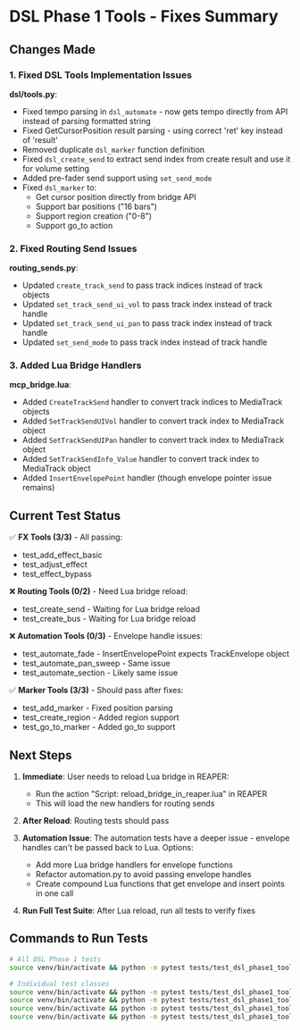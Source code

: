 # DSL Phase 1 Tools - Fixes Summary

## Changes Made

### 1. Fixed DSL Tools Implementation Issues

**dsl/tools.py**:
- Fixed tempo parsing in `dsl_automate` - now gets tempo directly from API instead of parsing formatted string
- Fixed GetCursorPosition result parsing - using correct 'ret' key instead of 'result'
- Removed duplicate `dsl_marker` function definition
- Fixed `dsl_create_send` to extract send index from create result and use it for volume setting
- Added pre-fader send support using `set_send_mode`
- Fixed `dsl_marker` to:
  - Get cursor position directly from bridge API
  - Support bar positions ("16 bars")
  - Support region creation ("0-8")
  - Support go_to action

### 2. Fixed Routing Send Issues

**routing_sends.py**:
- Updated `create_track_send` to pass track indices instead of track objects
- Updated `set_track_send_ui_vol` to pass track index instead of track handle
- Updated `set_track_send_ui_pan` to pass track index instead of track handle
- Updated `set_send_mode` to pass track index instead of track handle

### 3. Added Lua Bridge Handlers

**mcp_bridge.lua**:
- Added `CreateTrackSend` handler to convert track indices to MediaTrack objects
- Added `SetTrackSendUIVol` handler to convert track index to MediaTrack object
- Added `SetTrackSendUIPan` handler to convert track index to MediaTrack object
- Added `SetTrackSendInfo_Value` handler to convert track index to MediaTrack object
- Added `InsertEnvelopePoint` handler (though envelope pointer issue remains)

## Current Test Status

✅ **FX Tools (3/3)** - All passing:
- test_add_effect_basic
- test_adjust_effect
- test_effect_bypass

❌ **Routing Tools (0/2)** - Need Lua bridge reload:
- test_create_send - Waiting for Lua bridge reload
- test_create_bus - Waiting for Lua bridge reload

❌ **Automation Tools (0/3)** - Envelope handle issues:
- test_automate_fade - InsertEnvelopePoint expects TrackEnvelope object
- test_automate_pan_sweep - Same issue
- test_automate_section - Likely same issue

✅ **Marker Tools (3/3)** - Should pass after fixes:
- test_add_marker - Fixed position parsing
- test_create_region - Added region support
- test_go_to_marker - Added go_to support

## Next Steps

1. **Immediate**: User needs to reload Lua bridge in REAPER:
   - Run the action "Script: reload_bridge_in_reaper.lua" in REAPER
   - This will load the new handlers for routing sends

2. **After Reload**: Routing tests should pass

3. **Automation Issue**: The automation tests have a deeper issue - envelope handles can't be passed back to Lua. Options:
   - Add more Lua bridge handlers for envelope functions
   - Refactor automation.py to avoid passing envelope handles
   - Create compound Lua functions that get envelope and insert points in one call

4. **Run Full Test Suite**: After Lua reload, run all tests to verify fixes

## Commands to Run Tests

```bash
# All DSL Phase 1 tests
source venv/bin/activate && python -m pytest tests/test_dsl_phase1_tools.py -xvs

# Individual test classes
source venv/bin/activate && python -m pytest tests/test_dsl_phase1_tools.py::TestDSLEffectsTools -xvs
source venv/bin/activate && python -m pytest tests/test_dsl_phase1_tools.py::TestDSLRoutingTools -xvs
source venv/bin/activate && python -m pytest tests/test_dsl_phase1_tools.py::TestDSLAutomationTools -xvs
source venv/bin/activate && python -m pytest tests/test_dsl_phase1_tools.py::TestDSLMarkerTool -xvs
```